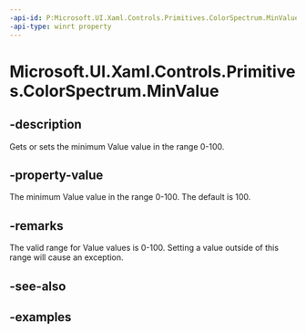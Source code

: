 ```yaml
---
-api-id: P:Microsoft.UI.Xaml.Controls.Primitives.ColorSpectrum.MinValue
-api-type: winrt property
---
```


<!-- Property syntax.
public int MinValue { get;  set; }
-->

# Microsoft.UI.Xaml.Controls.Primitives.ColorSpectrum.MinValue

## -description

Gets or sets the minimum Value value in the range 0-100.

## -property-value

The minimum Value value in the range 0-100. The default is 100.

## -remarks

The valid range for Value values is 0-100. Setting a value outside of this range will cause an exception.

## -see-also

## -examples

